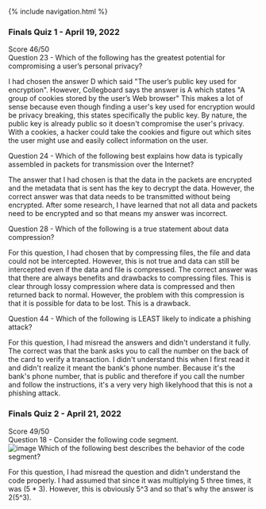 {% include navigation.html %}

### Finals Quiz 1 - April 19, 2022 
Score 46/50    
Question 23 - Which of the following has the greatest potential for compromising a user’s personal privacy?     

I had chosen the answer D which said "The user’s public key used for encryption". However, Collegboard says the answer is A which states "A group of cookies stored by the user’s Web browser" This makes a lot of sense because even though finding a user's key used for encryption would be privacy breaking, this states specifically the public key. By nature, the public key is already public so it doesn't compromise the user's privacy. With a cookies, a hacker could take the cookies and figure out which sites the user might use and easily collect information on the user.     

Question 24 - Which of the following best explains how data is typically assembled in packets for transmission over the Internet?  

The answer that I had chosen is that the data in the packets are encrypted and the metadata that is sent has the key to decrypt the data. However, the correct answer was that data needs to be transmitted without being encrypted. After some research, I have learned that not all data and packets need to be encrypted and so that means my answer was incorrect.     

Question 28 -  Which of the following is a true statement about data compression?    

For this question, I had chosen that by compressing files, the file and data could not be intercepted. However, this is not true and data can still be intercepted even if the data and file is compressed. The correct answer was that there are always benefits and drawbacks to compressing files. This is clear through lossy compression where data is compressed and then returned back to normal. However, the problem with this compression is that it is possible for data to be lost. This is a drawback.  

Question 44 - Which of the following is LEAST likely to indicate a phishing attack?    

For this question, I had misread the answers and didn't understand it fully. The correct was that the bank asks you to call the number on the back of the card to verify a transaction. I didn't understand this when I first read it and didn't realize it meant the bank's phone number. Because it's the bank's phone number, that is public and therefore if you call the number and follow the instructions, it's a very very high likelyhood that this is not a phishing attack.    
### Finals Quiz 2 - April 21, 2022 
Score 49/50     
Question 18 - Consider the following code segment.   
![image](https://user-images.githubusercontent.com/89167174/164787096-398c71ba-7ce7-44d8-a715-f899cd835b14.png)
Which of the following best describes the behavior of the code segment?     

For this question, I had misread the question and didn't understand the code properly. I had assumed that since it was multiplying 5 three times, it was (5 * 3). However, this is obviously 5^3 and so that's why the answer is 2(5^3). 
